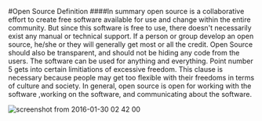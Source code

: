 #Open Source Definition
####In summary open source is a collaborative effort to create free software available for use and change 
within the entire community. But since this software is free to use, there doesn't necessarily exist any
manual or technical support. If a person or group develop an open source, he/she or they will generally get 
most or all the credit. Open Source should also be transparent, and should not be hiding any code from
the users. The software can be used for anything and everything. Point number 5 gets into certain 
limitiations of excessive freedom. This clause is necessary because people may get too flexible with
their freedoms in terms of culture and society. In general, open source is open for working with the software
,working on the software, and communicating about the software.

![screenshot from 2016-01-30 02 42 00](https://cloud.githubusercontent.com/assets/16493078/12693195/c13c8474-c6fb-11e5-9bb0-31e8777405d5.png)



